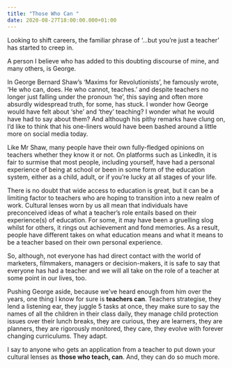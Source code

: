 ```yaml
---
title: "Those Who Can "
date: 2020-08-27T18:00:00.000+01:00
---
```


Looking to shift careers, the familiar phrase of ‘…but you’re just a teacher’ has started to creep in.

A person I believe who has added to this doubting discourse of mine, and many others, is George.

In George Bernard Shaw’s ‘Maxims for Revolutionists’, he famously wrote, ‘He who can, does. He who cannot, teaches.’ and despite teachers no longer just falling under the pronoun ‘he’, this saying and often more absurdly widespread truth, for some, has stuck. I wonder how George would have felt about ‘she’ and ‘they’ teaching? I wonder what he would have had to say about them? And although his pithy remarks have clung on, I’d like to think that his one-liners would have been bashed around a little more on social media today.

Like Mr Shaw, many people have their own fully-fledged opinions on teachers whether they know it or not. On platforms such as LinkedIn, it is fair to surmise that most people, including yourself, have had a personal experience of being at school or been in some form of the education system, either as a child, adult, or if you’re lucky at all stages of your life.

There is no doubt that wide access to education is great, but it can be a limiting factor to teachers who are hoping to transition into a new realm of work. Cultural lenses worn by us all mean that individuals have preconceived ideas of what a teacher’s role entails based on their experience(s) of education. For some, it may have been a gruelling slog whilst for others, it rings out achievement and fond memories. As a result, people have different takes on what education means and what it means to be a teacher based on their own personal experience.

So, although, not everyone has had direct contact with the world of marketers, filmmakers, managers or decision-makers, it is safe to say that everyone has had a teacher and we will all take on the role of a teacher at some point in our lives, too.

Pushing George aside, because we’ve heard enough from him over the years, one thing I know for sure is **teachers can**. Teachers strategise, they lend a listening ear, they juggle 5 tasks at once, they make sure to say the names of all the children in their class daily, they manage child protection issues over their lunch breaks, they are curious, they are learners, they are planners, they are rigorously monitored, they care, they evolve with forever changing curriculums. They adapt.

I say to anyone who gets an application from a teacher to put down your cultural lenses as **those who teach, can**. And, they can do so much more.
